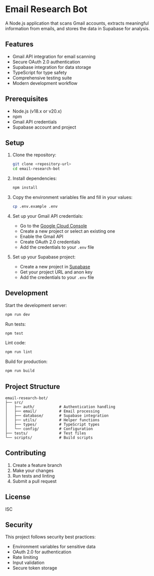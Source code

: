 # Email Research Bot

A Node.js application that scans Gmail accounts, extracts meaningful information from emails, and stores the data in Supabase for analysis.

## Features

- Gmail API integration for email scanning
- Secure OAuth 2.0 authentication
- Supabase integration for data storage
- TypeScript for type safety
- Comprehensive testing suite
- Modern development workflow

## Prerequisites

- Node.js (v18.x or v20.x)
- npm
- Gmail API credentials
- Supabase account and project

## Setup

1. Clone the repository:
   ```bash
   git clone <repository-url>
   cd email-research-bot
   ```

2. Install dependencies:
   ```bash
   npm install
   ```

3. Copy the environment variables file and fill in your values:
   ```bash
   cp .env.example .env
   ```

4. Set up your Gmail API credentials:
   - Go to the [Google Cloud Console](https://console.cloud.google.com)
   - Create a new project or select an existing one
   - Enable the Gmail API
   - Create OAuth 2.0 credentials
   - Add the credentials to your `.env` file

5. Set up your Supabase project:
   - Create a new project in [Supabase](https://supabase.com)
   - Get your project URL and anon key
   - Add the credentials to your `.env` file

## Development

Start the development server:
```bash
npm run dev
```

Run tests:
```bash
npm test
```

Lint code:
```bash
npm run lint
```

Build for production:
```bash
npm run build
```

## Project Structure

```
email-research-bot/
├── src/
│   ├── auth/           # Authentication handling
│   ├── email/          # Email processing
│   ├── database/       # Supabase integration
│   ├── utils/          # Helper functions
│   ├── types/          # TypeScript types
│   └── config/         # Configuration
├── tests/              # Test files
└── scripts/            # Build scripts
```

## Contributing

1. Create a feature branch
2. Make your changes
3. Run tests and linting
4. Submit a pull request

## License

ISC

## Security

This project follows security best practices:
- Environment variables for sensitive data
- OAuth 2.0 for authentication
- Rate limiting
- Input validation
- Secure token storage 